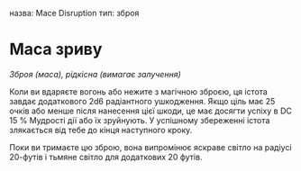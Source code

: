 назва: Mace Disruption тип: зброя

# Маса зриву
_Зброя (маса), рідкісна (вимагає залучення)_

Коли ви вдаряєте вогонь або нежите з магічною зброєю, ця істота завдає додаткового 2d6 радіантного ушкодження. Якщо ціль має 25 очків або менше після нанесення цієї шкоди, це має досягти успіху в DC 15 % Мудрості дії або їх зруйнують. У успішному збереженні істота злякається від тебе до кінця наступного кроку.

Поки ви тримаєте цю зброю, вона випромінює яскраве світло на радіусі 20-футів і тьмяне світло для додаткових 20 футів. 